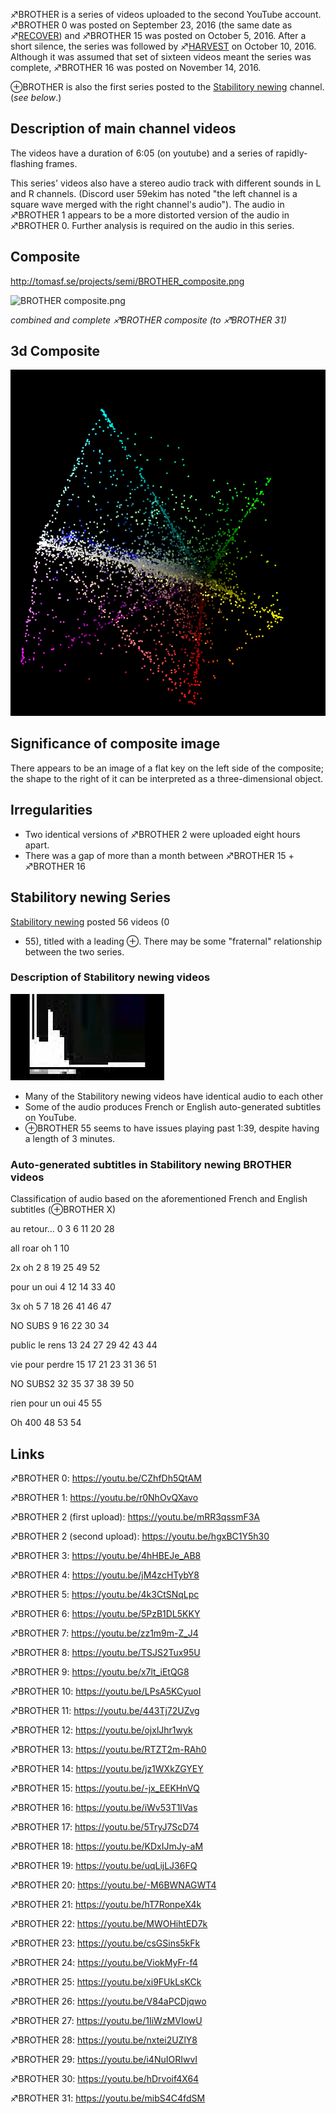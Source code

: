 ♐BROTHER is a series of videos uploaded to the second YouTube account.
♐BROTHER 0 was posted on September 23, 2016 (the same date as
♐[RECOVER](RECOVER "wikilink")) and ♐BROTHER 15 was posted on October
5, 2016. After a short silence, the series was followed by
♐[HARVEST](HARVEST "wikilink") on October 10, 2016. Although it was
assumed that set of sixteen videos meant the series was complete,
♐BROTHER 16 was posted on November 14, 2016.

⊕BROTHER is also the first series posted to the [Stabilitory
newing](Stabilitory_newing "wikilink") channel. (*see below*.)

## Description of main channel videos

The videos have a duration of 6:05 (on youtube) and a series of
rapidly-flashing frames.

This series' videos also have a stereo audio track with different sounds
in L and R channels. (Discord user 59ekim has noted "the left channel is
a square wave merged with the right channel's audio"). The audio in
♐BROTHER 1 appears to be a more distorted version of the audio in
♐BROTHER 0. Further analysis is required on the audio in this series.

## Composite

<http://tomasf.se/projects/semi/BROTHER_composite.png>

![ BROTHER composite.png](_BROTHER_composite.png
" BROTHER composite.png")

*combined and complete ♐BROTHER composite (to ♐BROTHER 31)*

## 3d Composite

![Brother\_3d.PNG](Brother_3d.PNG "Brother_3d.PNG")

## Significance of composite image

There appears to be an image of a flat key on the left side of the
composite; the shape to the right of it can be interpreted as a
three-dimensional object.

## Irregularities

  - Two identical versions of ♐BROTHER 2 were uploaded eight hours
    apart.
  - There was a gap of more than a month between ♐BROTHER 15 + ♐BROTHER
    16

## Stabilitory newing Series

[Stabilitory newing](Stabilitory_newing "wikilink") posted 56 videos (0
- 55), titled with a leading ⊕. There may be some "fraternal"
relationship between the two series.

### Description of Stabilitory newing videos

![Brother.jpeg](Brother.jpeg "Brother.jpeg")

  - Many of the Stabilitory newing videos have identical audio to each
    other
  - Some of the audio produces French or English auto-generated
    subtitles on YouTube.
  - ⊕BROTHER 55 seems to have issues playing past 1:39, despite having a
    length of 3 minutes.

### Auto-generated subtitles in Stabilitory newing BROTHER videos

Classification of audio based on the aforementioned French and English
subtitles (⊕BROTHER X)

au retour… 0 3 6 11 20 28

all roar oh 1 10

2x oh 2 8 19 25 49 52

pour un oui 4 12 14 33 40

3x oh 5 7 18 26 41 46 47

NO SUBS 9 16 22 30 34

public le rens 13 24 27 29 42 43 44

vie pour perdre 15 17 21 23 31 36 51

NO SUBS2 32 35 37 38 39 50

rien pour un oui 45 55

Oh 400 48 53 54

## Links

♐BROTHER 0: <https://youtu.be/CZhfDh5QtAM>

♐BROTHER 1: <https://youtu.be/r0NhOvQXavo>

♐BROTHER 2 (first upload): <https://youtu.be/mRR3qssmF3A>

♐BROTHER 2 (second upload): <https://youtu.be/hgxBC1Y5h30>

♐BROTHER 3: <https://youtu.be/4hHBEJe_AB8>

♐BROTHER 4: <https://youtu.be/jM4zcHTybY8>

♐BROTHER 5: <https://youtu.be/4k3CtSNqLpc>

♐BROTHER 6: <https://youtu.be/5PzB1DL5KKY>

♐BROTHER 7: <https://youtu.be/zz1m9m-Z_J4>

♐BROTHER 8: <https://youtu.be/TSJS2Tux95U>

♐BROTHER 9: <https://youtu.be/x7lt_iEtQG8>

♐BROTHER 10: <https://youtu.be/LPsA5KCyuoI>

♐BROTHER 11: <https://youtu.be/443Tj72UZvg>

♐BROTHER 12: <https://youtu.be/ojxlJhr1wyk>

♐BROTHER 13: <https://youtu.be/RTZT2m-RAh0>

♐BROTHER 14: <https://youtu.be/jz1WXkZGYEY>

♐BROTHER 15: <https://youtu.be/-jx_EEKHnVQ>

♐BROTHER 16: <https://youtu.be/iWv53T1IVas>

♐BROTHER 17: <https://youtu.be/5TryJ7ScD74>

♐BROTHER 18: <https://youtu.be/KDxIJmJy-aM>

♐BROTHER 19: <https://youtu.be/uqLijLJ36FQ>

♐BROTHER 20: <https://youtu.be/-M6BWNAGWT4>

♐BROTHER 21: <https://youtu.be/hT7RonpeX4k>

♐BROTHER 22: <https://youtu.be/MWOHihtED7k>

♐BROTHER 23: <https://youtu.be/csGSins5kFk>

♐BROTHER 24: <https://youtu.be/ViokMyFr-f4>

♐BROTHER 25: <https://youtu.be/xi9FUkLsKCk>

♐BROTHER 26: <https://youtu.be/V84aPCDjqwo>

♐BROTHER 27: <https://youtu.be/1IiWzMVIowU>

♐BROTHER 28: <https://youtu.be/nxtei2UZlY8>

♐BROTHER 29: <https://youtu.be/i4NuIORIwvI>

♐BROTHER 30: <https://youtu.be/hDrvoif4X64>

♐BROTHER 31: <https://youtu.be/mibS4C4fdSM>
